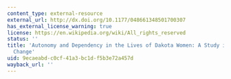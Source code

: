 ```yaml
---
content_type: external-resource
external_url: http://dx.doi.org/10.1177/048661348501700307
has_external_license_warning: true
license: https://en.wikipedia.org/wiki/All_rights_reserved
status: ''
title: 'Autonomy and Dependency in the Lives of Dakota Women: A Study in Historical
  Change'
uid: 9ecaeabd-c0cf-41a3-bc1d-f5b3e72a457d
wayback_url: ''
---
```

